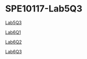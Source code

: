 # SPE10117-Lab5Q3

[Lab5Q3](output.md)

[Lab6Q1](lab6q1.py)

[Lab6Q2](lab6q2.py)

[Lab6Q3](lab6q3.py)
